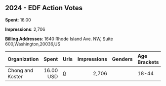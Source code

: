 ## 2024 - EDF Action Votes 
**Spent**: 16.00

**Impressions**: 2,706

**Billing Addresses**: 1640 Rhode Island Ave. NW, Suite 600,Washington,20036,US

|Organization|Spent|Urls|Impressions|Genders|Age Brackets|Country Codes|
|:---|---:|:---|---:|:---|:---|:---|
|Chong and Koster|16.00 USD|[0](https://www.snap.com/political-ads/asset/9fdb219cc52ecfdfb12a37a0dad1d74e4dc96d82ae4e76ca88c50b73472650ea?mediaType=mp4)|2,706||18-44|united states|

